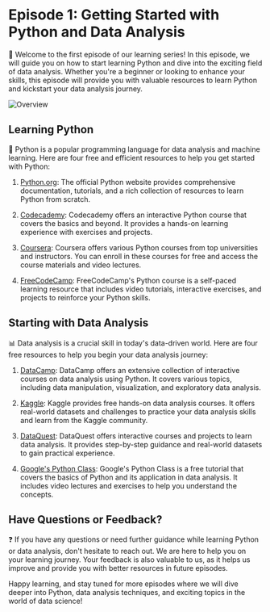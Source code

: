 # Episode 1: Getting Started with Python and Data Analysis

🚀 Welcome to the first episode of our learning series! In this episode, we will guide you on how to start learning Python and dive into the exciting field of data analysis. Whether you're a beginner or looking to enhance your skills, this episode will provide you with valuable resources to learn Python and kickstart your data analysis journey.


![Overview](images/diagram.png)


## Learning Python

🐍 Python is a popular programming language for data analysis and machine learning. Here are four free and efficient resources to help you get started with Python:

1. [Python.org](https://www.python.org/): The official Python website provides comprehensive documentation, tutorials, and a rich collection of resources to learn Python from scratch.

2. [Codecademy](https://www.codecademy.com/learn/learn-python-3): Codecademy offers an interactive Python course that covers the basics and beyond. It provides a hands-on learning experience with exercises and projects.

3. [Coursera](https://www.coursera.org/learn/python): Coursera offers various Python courses from top universities and instructors. You can enroll in these courses for free and access the course materials and video lectures.

4. [FreeCodeCamp](https://www.freecodecamp.org/learn/): FreeCodeCamp's Python course is a self-paced learning resource that includes video tutorials, interactive exercises, and projects to reinforce your Python skills.

## Starting with Data Analysis

📊 Data analysis is a crucial skill in today's data-driven world. Here are four free resources to help you begin your data analysis journey:

1. [DataCamp](https://www.datacamp.com/): DataCamp offers an extensive collection of interactive courses on data analysis using Python. It covers various topics, including data manipulation, visualization, and exploratory data analysis.

2. [Kaggle](https://www.kaggle.com/learn/overview): Kaggle provides free hands-on data analysis courses. It offers real-world datasets and challenges to practice your data analysis skills and learn from the Kaggle community.

3. [DataQuest](https://www.dataquest.io/): DataQuest offers interactive courses and projects to learn data analysis. It provides step-by-step guidance and real-world datasets to gain practical experience.

4. [Google's Python Class](https://developers.google.com/edu/python): Google's Python Class is a free tutorial that covers the basics of Python and its application in data analysis. It includes video lectures and exercises to help you understand the concepts.

## Have Questions or Feedback?

❓ If you have any questions or need further guidance while learning Python or data analysis, don't hesitate to reach out. We are here to help you on your learning journey. Your feedback is also valuable to us, as it helps us improve and provide you with better resources in future episodes.

Happy learning, and stay tuned for more episodes where we will dive deeper into Python, data analysis techniques, and exciting topics in the world of data science!

